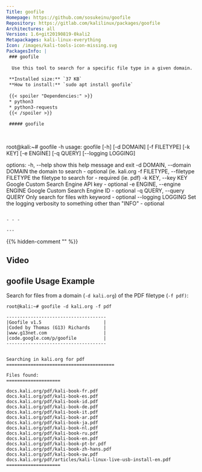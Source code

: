 ```yaml
---
Title: goofile
Homepage: https://github.com/sosukeinu/goofile
Repository: https://gitlab.com/kalilinux/packages/goofile
Architectures: all
Version: 1.6+git20190819-0kali2
Metapackages: kali-linux-everything 
Icon: /images/kali-tools-icon-missing.svg
PackagesInfo: |
 ### goofile
 
  Use this tool to search for a specific file type in a given domain.
 
 **Installed size:** `37 KB`  
 **How to install:** `sudo apt install goofile`  
 
 {{< spoiler "Dependencies:" >}}
 * python3
 * python3-requests
 {{< /spoiler >}}
 
 ##### goofile
 
 
 ```
 root@kali:~# goofile -h
 usage: goofile [-h] [-d DOMAIN] [-f FILETYPE] [-k KEY] [-e ENGINE] [-q QUERY]
                [--logging LOGGING]
 
 options:
   -h, --help            show this help message and exit
   -d DOMAIN, --domain DOMAIN
                         the domain to search - optional (ie. kali.org
   -f FILETYPE, --filetype FILETYPE
                         the filetype to search for - required (ie. pdf)
   -k KEY, --key KEY     Google Custom Search Engine API key - optional
   -e ENGINE, --engine ENGINE
                         Google Custom Search Engine ID - optional
   -q QUERY, --query QUERY
                         Only search for files with keyword - optional
   --logging LOGGING     Set the logging verbosity to something other than
                         "INFO" - optional
 ```
 
 - - -
 
---
```

{{% hidden-comment "<!--Do not edit anything above this line-->" %}}

## Video

<script type="text/javascript" src="https://asciinema.org/a/31264.js" id="asciicast-31264" async></script>

## goofile Usage Example

Search for files from a domain (`-d kali.org`) of the PDF filetype (`-f pdf)`:

```
root@kali:~# goofile -d kali.org -f pdf

-------------------------------------
|Goofile v1.5                       |
|Coded by Thomas (G13) Richards     |
|www.g13net.com                     |
|code.google.com/p/goofile          |
-------------------------------------


Searching in kali.org for pdf
========================================

Files found:
====================

docs.kali.org/pdf/kali-book-fr.pdf
docs.kali.org/pdf/kali-book-es.pdf
docs.kali.org/pdf/kali-book-id.pdf
docs.kali.org/pdf/kali-book-de.pdf
docs.kali.org/pdf/kali-book-it.pdf
docs.kali.org/pdf/kali-book-ar.pdf
docs.kali.org/pdf/kali-book-ja.pdf
docs.kali.org/pdf/kali-book-nl.pdf
docs.kali.org/pdf/kali-book-ru.pdf
docs.kali.org/pdf/kali-book-en.pdf
docs.kali.org/pdf/kali-book-pt-br.pdf
docs.kali.org/pdf/kali-book-zh-hans.pdf
docs.kali.org/pdf/kali-book-sw.pdf
docs.kali.org/pdf/articles/kali-linux-live-usb-install-en.pdf
====================
```
